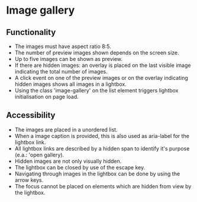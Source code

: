 # Image gallery
## Functionality
* The images must have aspect ratio 8:5.
* The number of preview images shown depends on the screen size.
* Up to five images can be shown as preview.
* If there are hidden images: an overlay is placed on the last visible image indicating the total number of images.
* A click event on one of the preview images or on the overlay indicating hidden images shows all images in a lightbox.
* Using the class 'image-gallery' on the list element triggers lightbox initialisation on page load.

## Accessibility
* The images are placed in a unordered list.
* When a image caption is provided, this is also used as aria-label for the lightbox link.
* All lightbox links are described by a hidden span to identify it's purpose (e.a.: 'open gallery).
* Hidden images are not only visually hidden.
* The lightbox can be closed by use of the escape key.
* Navigating through images in the lightbox can be done by using the arrow keys.
* The focus cannot be placed on elements which are hidden from view by the lightbox.